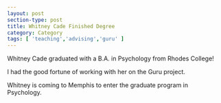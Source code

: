```yaml
---
layout: post
section-type: post
title: Whitney Cade Finished Degree
category: Category
tags: [ 'teaching','advising','guru' ]
---
```

Whitney Cade graduated with a B.A. in Psychology from Rhodes College!

I had the good fortune of working with her on the Guru project.

Whitney is coming to Memphis to enter the graduate program in Psychology.
